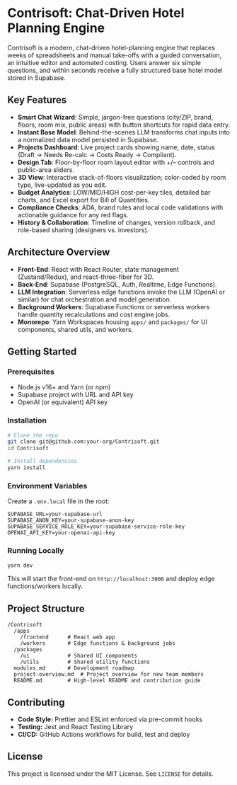 # Contrisoft: Chat-Driven Hotel Planning Engine

Contrisoft is a modern, chat-driven hotel-planning engine that replaces weeks of spreadsheets and manual take-offs with a guided conversation, an intuitive editor and automated costing. Users answer six simple questions, and within seconds receive a fully structured base hotel model stored in Supabase.

## Key Features

- **Smart Chat Wizard**: Simple, jargon-free questions (city/ZIP, brand, floors, room mix, public areas) with button shortcuts for rapid data entry.
- **Instant Base Model**: Behind-the-scenes LLM transforms chat inputs into a normalized data model persisted in Supabase.
- **Projects Dashboard**: Live project cards showing name, date, status (Draft → Needs Re-calc → Costs Ready → Compliant).
- **Design Tab**: Floor-by-floor room layout editor with +/– controls and public-area sliders.
- **3D View**: Interactive stack-of-floors visualization; color-coded by room type, live-updated as you edit.
- **Budget Analytics**: LOW/MID/HIGH cost-per-key tiles, detailed bar charts, and Excel export for Bill of Quantities.
- **Compliance Checks**: ADA, brand rules and local code validations with actionable guidance for any red flags.
- **History & Collaboration**: Timeline of changes, version rollback, and role-based sharing (designers vs. investors).

## Architecture Overview

- **Front-End**: React with React Router, state management (Zustand/Redux), and react-three-fiber for 3D.
- **Back-End**: Supabase (PostgreSQL, Auth, Realtime, Edge Functions).
- **LLM Integration**: Serverless edge functions invoke the LLM (OpenAI or similar) for chat orchestration and model generation.
- **Background Workers**: Supabase Functions or serverless workers handle quantity recalculations and cost engine jobs.
- **Monorepo**: Yarn Workspaces housing `apps/` and `packages/` for UI components, shared utils, and workers.

## Getting Started

### Prerequisites

- Node.js v16+ and Yarn (or npm)
- Supabase project with URL and API key
- OpenAI (or equivalent) API key

### Installation

```bash
# Clone the repo
git clone git@github.com:your-org/Contrisoft.git
cd Contrisoft

# Install dependencies
yarn install
```

### Environment Variables

Create a `.env.local` file in the root:

```
SUPABASE_URL=your-supabase-url
SUPABASE_ANON_KEY=your-supabase-anon-key
SUPABASE_SERVICE_ROLE_KEY=your-supabase-service-role-key
OPENAI_API_KEY=your-openai-api-key
```

### Running Locally

```bash
yarn dev
```

This will start the front-end on `http://localhost:3000` and deploy edge functions/workers locally.

## Project Structure

```
/Contrisoft
  /apps
    /frontend      # React web app
    /workers       # Edge functions & background jobs
  /packages
    /ui            # Shared UI components
    /utils         # Shared utility functions
  modules.md       # Development roadmap
  project-overview.md  # Project overview for new team members
  README.md        # High-level README and contribution guide
```

## Contributing

- **Code Style:** Prettier and ESLint enforced via pre-commit hooks
- **Testing:** Jest and React Testing Library
- **CI/CD:** GitHub Actions workflows for build, test and deploy

## License

This project is licensed under the MIT License. See `LICENSE` for details. 